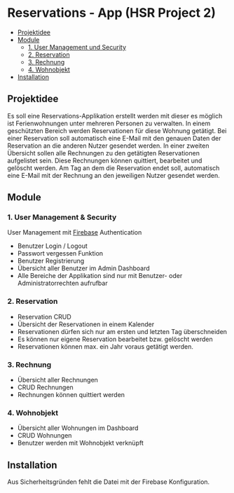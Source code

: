# Reservations - App (HSR Project 2)

- [Projektidee](#projektidee)
- [Module](#module)
  - [1. User Management und Security](#1-user-management-und-security)
  - [2. Reservation](#2-reservation)
  - [3. Rechnung](#3-rechnung)
  - [4. Wohnobjekt](#4-wohnobjekt)
- [Installation](#installation)

## Projektidee

Es soll eine Reservations-Applikation erstellt werden mit dieser es möglich ist Ferienwohnungen
unter mehreren Personen zu verwalten. In einem geschützten Bereich werden Reservationen für
diese Wohnung getätigt. Bei einer Reservation soll automatisch eine E-Mail mit den genauen
Daten der Reservation an die anderen Nutzer gesendet werden. In einer zweiten Übersicht sollen
alle Rechnungen zu den getätigten Reservationen aufgelistet sein. Diese Rechnungen können
quittiert, bearbeitet und gelöscht werden. Am Tag an dem die Reservation endet soll,
automatisch eine E-Mail mit der Rechnung an den jeweiligen Nutzer gesendet werden.

## Module

### 1. User Management & Security

User Management mit [Firebase](https://firebase.google.com/) Authentication

- Benutzer Login / Logout
- Passwort vergessen Funktion
- Benutzer Registrierung
- Übersicht aller Benutzer im Admin Dashboard
- Alle Bereiche der Applikation sind nur mit Benutzer- oder Administratorrechten aufrufbar

### 2. Reservation

- Reservation CRUD
- Übersicht der Reservationen in einem Kalender
- Reservationen dürfen sich nur am ersten und letzten Tag überschneiden
- Es können nur eigene Reservation bearbeitet bzw. gelöscht werden
- Reservationen können max. ein Jahr voraus getätigt werden.

### 3. Rechnung

- Übersicht aller Rechnungen
- CRUD Rechnungen
- Rechnungen können quittiert werden

### 4. Wohnobjekt

- Übersicht aller Wohnungen im Dashboard
- CRUD Wohnungen
- Benutzer werden mit Wohnobjekt verknüpft

## Installation

Aus Sicherheitsgründen fehlt die Datei mit der Firebase Konfiguration.
